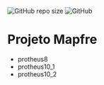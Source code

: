 ![GitHub repo size](https://img.shields.io/github/repo-size/emendesn/mapfre_projeto)
![GitHub](https://img.shields.io/github/license/emendesn/mapfre_projeto)
# Projeto Mapfre
  - protheus8
  - protheus10_1
  - protheus10_2
